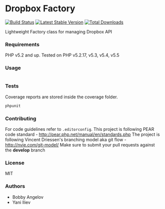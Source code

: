 # Dropbox Factory

[![Build Status](https://travis-ci.org/borislav-angelov/dropbox-factory.png)](https://travis-ci.org/borislav-angelov/dropbox-factory)
[![Latest Stable Version](https://poser.pugx.org/dropbox-factory/dropbox-factory/v/stable.png)](https://packagist.org/packages/dropbox-factory/dropbox-factory)
[![Total Downloads](https://poser.pugx.org/dropbox-factory/dropbox-factory/downloads.png)](https://packagist.org/packages/dropbox-factory/dropbox-factory)

Lightweight Factory class for managing Dropbox API

### Requirements
PHP v5.2 and up. Tested on PHP v5.2.17, v5.3, v5.4, v5.5

### Usage
```php
```

### Tests
Coverage reports are stored inside the coverage folder.
```bash
phpunit
```

### Contributing
For code guidelines refer to `.editorconfig`. This project is following PEAR code standard - http://pear.php.net/manual/en/standards.php
The project is following Vincent Driessen's branching model aka git flow - http://nvie.com/git-model/
Make sure to submit your pull requests against the **develop** branch

### License
MIT

### Authors
* Bobby Angelov
* Yani Iliev
